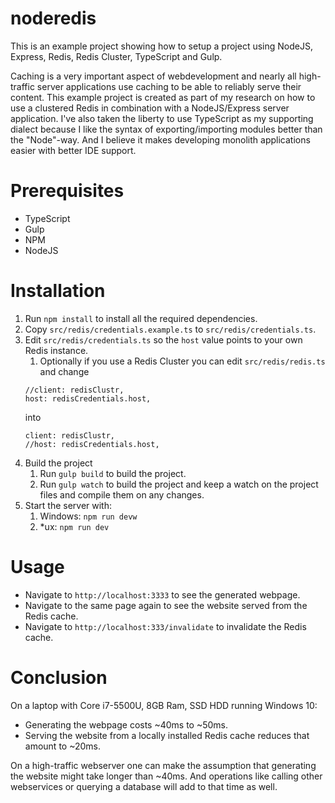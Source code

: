 # noderedis
This is an example project showing how to setup a project using NodeJS, Express, Redis, Redis Cluster, TypeScript and Gulp.

Caching is a very important aspect of webdevelopment and nearly all high-traffic server applications use caching to be able to reliably serve their content.
This example project is created as part of my research on how to use a clustered Redis in combination with a NodeJS/Express server application. I've also taken the liberty to use TypeScript as my supporting dialect because I like the syntax of exporting/importing modules better than the "Node"-way. And I believe it makes developing monolith applications easier with better IDE support.

# Prerequisites
* TypeScript
* Gulp
* NPM
* NodeJS

# Installation
1. Run `npm install` to install all the required dependencies.
1. Copy `src/redis/credentials.example.ts` to `src/redis/credentials.ts`.
1. Edit `src/redis/credentials.ts` so the `host` value points to your own Redis instance.
    1. Optionally if you use a Redis Cluster you can edit `src/redis/redis.ts` and change 
    ```
    //client: redisClustr,
    host: redisCredentials.host,
    ```
    into
    ```
    client: redisClustr,
    //host: redisCredentials.host,
    ```
1. Build the project
    1. Run `gulp build` to build the project.
    1. Run `gulp watch` to build the project and keep a watch on the project files and compile them on any changes.
1. Start the server with:
    1. Windows: `npm run devw`
    1. *ux: `npm run dev`

# Usage
* Navigate to `http://localhost:3333` to see the generated webpage.
* Navigate to the same page again to see the website served from the Redis cache.
* Navigate to `http://localhost:333/invalidate` to invalidate the Redis cache.

# Conclusion
On a laptop with Core i7-5500U, 8GB Ram, SSD HDD running Windows 10:
- Generating the webpage costs ~40ms to ~50ms.
- Serving the website from a locally installed Redis cache reduces that amount to ~20ms.

On a high-traffic webserver one can make the assumption that generating the website might take longer than ~40ms. And operations like calling other webservices or querying a database will add to that time as well.
